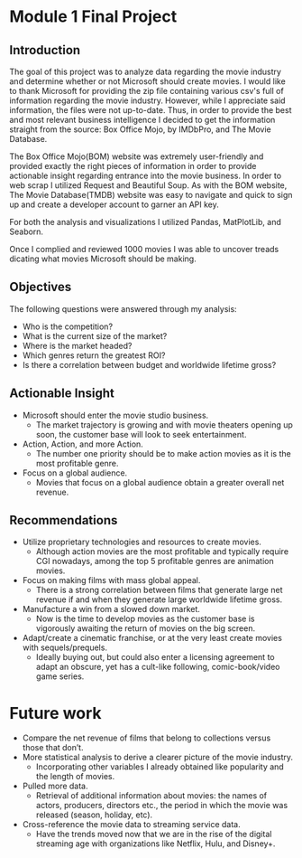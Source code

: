 # Module 1 Final Project

## Introduction

The goal of this project was to analyze data regarding the movie industry and determine whether or not Microsoft should create movies. I would like to thank Microsoft for providing the zip file containing various csv's full of information regarding the movie industry. However, while I appreciate said information, the files were not up-to-date. Thus, in order to provide the best and most relevant business intelligence I decided to get the information straight from the source: Box Office Mojo, by IMDbPro, and The Movie Database. 

The Box Office Mojo(BOM) website was extremely user-friendly and provided exactly the right pieces of information in order to provide actionable insight regarding entrance into the movie business. In order to web scrap I utilized Request and Beautiful Soup. As with the BOM website, The Movie Database(TMDB) website was easy to navigate and quick to sign up and create a developer account to garner an API key.

For both the analysis and visualizations I utilized Pandas, MatPlotLib, and Seaborn.

Once I complied and reviewed 1000 movies I was able to uncover treads dicating what movies Microsoft should be making. 



## Objectives

The following questions were answered through my analysis:

* Who is the competition?
* What is the current size of the market?
* Where is the market headed?
* Which genres return the greatest ROI?
* Is there a correlation between budget and worldwide lifetime gross?

## Actionable Insight

* Microsoft should enter the movie studio business.
    * The market trajectory is growing and with movie theaters opening up soon, the customer base will look to seek entertainment.
* Action, Action, and more Action.
    * The number one priority should be to make action movies as it is the most profitable genre.
* Focus on a global audience.
    * Movies that focus on a global audience obtain a greater overall net revenue.


## Recommendations

* Utilize proprietary technologies and resources to create movies.
    * Although action movies are the most profitable and typically require CGI nowadays, among the top 5 profitable genres are animation movies. 
* Focus on making films with mass global appeal.
    * There is a strong correlation between films that generate large net revenue if and when they generate large worldwide lifetime gross.
* Manufacture a win from a slowed down market.
    * Now is the time to develop movies as the customer base is vigorously awaiting the return of movies on the big screen. 
* Adapt/create a cinematic franchise, or at the very least create movies with sequels/prequels.
    * Ideally buying out, but could also enter a licensing agreement to adapt an obscure, yet has a cult-like following, comic-book/video game series.


# Future work

* Compare the net revenue of films that belong to collections versus those that don’t.
* More statistical analysis to derive a clearer picture of the movie industry.
    * Incorporating other variables I already obtained like popularity and the length of movies. 
* Pulled more data.
    * Retrieval of additional information about movies: the names of actors, producers, directors etc., the period in which the movie was released (season, holiday, etc). 
* Cross-reference the movie data to streaming service data.
    * Have the trends moved now that we are in the rise of the digital streaming age with organizations like Netflix, Hulu, and Disney+. 